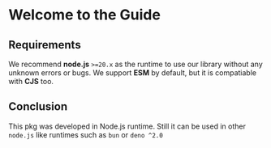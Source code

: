 # Welcome to the Guide

## Requirements

We recommend **node.js** `>=20.x` as the runtime to use our library without any unknown errors or bugs. We support **ESM** by default, but it is compatiable with **CJS** too.

## Conclusion

This pkg was developed in Node.js runtime. Still it can be used in other `node.js` like runtimes such as `bun` or `deno ^2.0`
